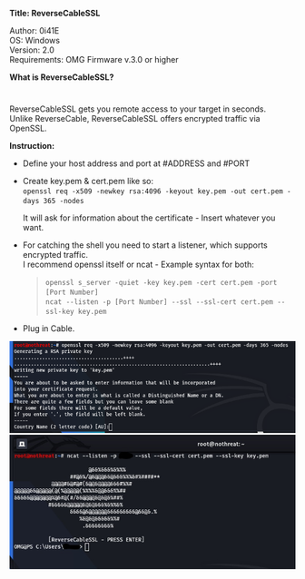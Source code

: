 **Title: ReverseCableSSL**

<p>Author: 0i41E<br>
OS: Windows<br>
Version: 2.0<br>
Requirements: OMG Firmware v.3.0 or higher</p>

**What is ReverseCableSSL?**
#
<p>ReverseCableSSL gets you remote access to your target in seconds.<br>
Unlike ReverseCable, ReverseCableSSL offers encrypted traffic via OpenSSL.</p>


**Instruction:**
- Define your host address and port at #ADDRESS and #PORT<br>
- Create key.pem & cert.pem like so: <br>
	```openssl req -x509 -newkey rsa:4096 -keyout key.pem -out cert.pem -days 365 -nodes```
	<p>It will ask for information about the certificate - Insert whatever you want.</p>

- For catching the shell you need to start a listener, which supports encrypted traffic.<br>
I recommend openssl itself or ncat - Example syntax for both:<br>
	> `openssl s_server -quiet -key key.pem -cert cert.pem -port [Port Number]` <br>
	> `ncat --listen -p [Port Number] --ssl --ssl-cert cert.pem --ssl-key key.pem`</p>

- Plug in Cable.

![alt text](https://github.com/0i41E/omg-payloads/blob/master/payloads/library/remote_access/ReverseCableSSL/CreateCert.png)
![alt text](https://github.com/0i41E/omg-payloads/blob/master/payloads/library/remote_access/ReverseCableSSL/StartScreen.jpg)
